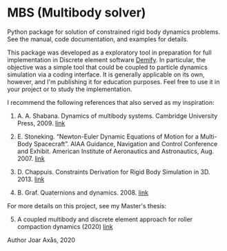 # MBS (Multibody solver)

Python package for solution of constrained rigid body dynamics problems.
See the manual, code documentation, and examples for details.

This package was developed as a exploratory tool in preparation for full implementation in Discrete element software [Demify](https://demify.se/).
In particular, the objective was a simple tool that could be coupled to particle dynamics simulation via a coding interface. 
It is generally applicable on its own, however, and I'm publishing it for education purposes. Feel free to use it in your project or to study the implementation.

I recommend the following references that also served as my inspiration:

1. A. A. Shabana. Dynamics of multibody systems. Cambridge University Press, 2009. [link](https://doi.org/10.1017/cbo9781107337213)

2. E. Stoneking. “Newton-Euler Dynamic Equations of Motion for a Multi-Body Spacecraft”. AIAA Guidance, Navigation and Control Conference and Exhibit. American Institute of Aeronautics and Astronautics, Aug. 2007. [link](https://doi.org/10.2514/6.2007-6441)

3. D. Chappuis. Constraints Derivation for Rigid Body Simulation in 3D. 2013. [link](https://danielchappuis.ch/download/ConstraintsDerivationRigidBody3D.pdf)

4. B. Graf. Quaternions and dynamics. 2008. [link](https://arxiv.org/abs/0811.2889)

For more details on this project, see my Master's thesis:

5. A coupled multibody and discrete element approach for roller compaction dynamics (2020) [link](https://odr.chalmers.se/items/e7ca51f5-5017-4327-97dc-9299cdcaaac0)

Author Joar Axås,
2020
